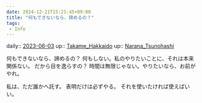 ```yaml
---
date: 2024-12-21T15:21:45+09:00
title: "何もできないなら、諦めるの？"
tags:
 - Info
---
```


daily:: [2023-06-03](/Daily_Note/2023-06-03.md)
up:: [Takame_Hakkaido](../Bar/Novel/Nacaria/Takame_Hakkaido.md)
up:: [Narana_Tsunohashi](../Bar/Novel/Nacaria/Narana_Tsunohashi.md)

何もできないなら、諦めるの？
何もしない。私のやりたいことに、それは本来関係ない。
だから目を逸らすの？
時間は無限じゃない。やりたいなら、お前がやれ。

私は、ただ誰かへ託す。
表明だけは必ずやる。
それを使いたければ使えばいい。